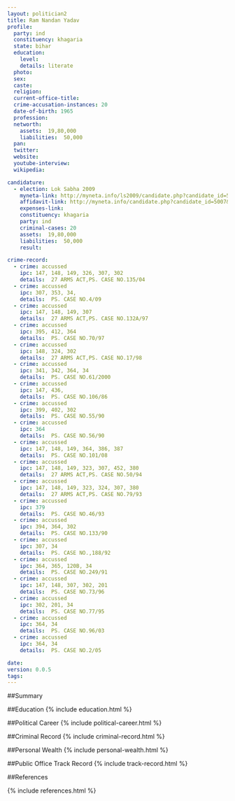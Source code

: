 ```yaml
---
layout: politician2
title: Ram Nandan Yadav
profile: 
  party: ind
  constituency: khagaria
  state: bihar
  education: 
    level: 
    details: literate
  photo: 
  sex: 
  caste: 
  religion: 
  current-office-title: 
  crime-accusation-instances: 20
  date-of-birth: 1965
  profession: 
  networth: 
    assets:  19,80,000
    liabilities:  50,000
  pan: 
  twitter: 
  website: 
  youtube-interview: 
  wikipedia: 

candidature: 
  - election: Lok Sabha 2009
    myneta-link: http://myneta.info/ls2009/candidate.php?candidate_id=5007
    affidavit-link: http://myneta.info/candidate.php?candidate_id=5007&scan=original
    expenses-link: 
    constituency: khagaria 
    party: ind
    criminal-cases: 20
    assets:  19,80,000
    liabilities:  50,000
    result:  

crime-record: 
  - crime: accussed
    ipc: 147, 148, 149, 326, 307, 302
    details:  27 ARMS ACT,PS. CASE NO.135/04  
  - crime: accussed
    ipc: 307, 353, 34,
    details:  PS. CASE NO.4/09  
  - crime: accussed
    ipc: 147, 148, 149, 307
    details:  27 ARMS ACT,PS. CASE NO.132A/97  
  - crime: accussed
    ipc: 395, 412, 364
    details:  PS. CASE NO.70/97  
  - crime: accussed
    ipc: 148, 324, 302
    details:  27 ARMS ACT,PS. CASE NO.17/98  
  - crime: accussed
    ipc: 341, 342, 364, 34
    details:  PS. CASE NO.61/2000  
  - crime: accussed
    ipc: 147, 436,
    details:  PS. CASE NO.106/86  
  - crime: accussed
    ipc: 399, 402, 302
    details:  PS. CASE NO.55/90  
  - crime: accussed
    ipc: 364
    details:  PS. CASE NO.56/90  
  - crime: accussed
    ipc: 147, 148, 149, 364, 386, 387
    details:  PS. CASE NO.101/08  
  - crime: accussed
    ipc: 147, 148, 149, 323, 307, 452, 380
    details:  27 ARMS ACT,PS. CASE NO.50/94  
  - crime: accussed
    ipc: 147, 148, 149, 323, 324, 307, 380
    details:  27 ARMS ACT,PS. CASE NO.79/93  
  - crime: accussed
    ipc: 379
    details:  PS. CASE NO.46/93  
  - crime: accussed
    ipc: 394, 364, 302
    details:  PS. CASE NO.133/90  
  - crime: accussed
    ipc: 307, 34
    details:  PS. CASE NO.,188/92  
  - crime: accussed
    ipc: 364, 365, 120B, 34
    details:  PS. CASE NO.249/91  
  - crime: accussed
    ipc: 147, 148, 307, 302, 201
    details:  PS. CASE NO.73/96  
  - crime: accussed
    ipc: 302, 201, 34
    details:  PS. CASE NO.77/95  
  - crime: accussed
    ipc: 364, 34
    details:  PS. CASE NO.96/03  
  - crime: accussed
    ipc: 364, 34
    details:  PS. CASE NO.2/05  

date: 
version: 0.0.5
tags: 
---
```

##Summary


##Education
{% include education.html %}


##Political Career
{% include political-career.html %}


##Criminal Record
{% include criminal-record.html %}


##Personal Wealth
{% include personal-wealth.html %}


##Public Office Track Record
{% include track-record.html %}


##References


{% include references.html %}